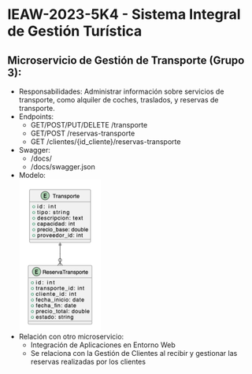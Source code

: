 # IEAW-2023-5K4 - Sistema Integral de Gestión Turística  
## Microservicio de Gestión de Transporte (Grupo 3):
- Responsabilidades: Administrar información sobre servicios de transporte, como alquiler de coches, traslados, y reservas de transporte.
- Endpoints:
    - GET/POST/PUT/DELETE /transporte
    - GET/POST /reservas-transporte
    - GET /clientes/{id_cliente}/reservas-transporte
- Swagger:
    - /docs/
    - /docs/swagger.json
- Modelo:   
![Alt text](imgs/transporte_model.png)
-  Relación con otro microservicio:
    - Integración de Aplicaciones en Entorno Web
    - Se relaciona con la Gestión de Clientes al recibir y gestionar las reservas realizadas por los clientes
